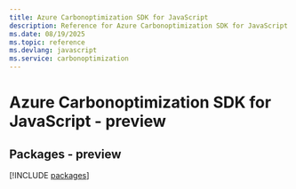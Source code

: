 ```yaml
---
title: Azure Carbonoptimization SDK for JavaScript
description: Reference for Azure Carbonoptimization SDK for JavaScript
ms.date: 08/19/2025
ms.topic: reference
ms.devlang: javascript
ms.service: carbonoptimization
---
```

# Azure Carbonoptimization SDK for JavaScript - preview
## Packages - preview
[!INCLUDE [packages](carbonoptimization-index.md)]